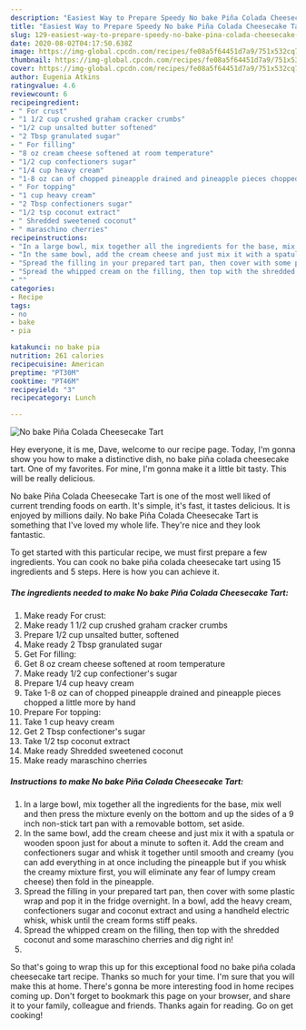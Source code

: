```yaml
---
description: "Easiest Way to Prepare Speedy No bake Piña Colada Cheesecake Tart"
title: "Easiest Way to Prepare Speedy No bake Piña Colada Cheesecake Tart"
slug: 129-easiest-way-to-prepare-speedy-no-bake-pina-colada-cheesecake-tart
date: 2020-08-02T04:17:50.638Z
image: https://img-global.cpcdn.com/recipes/fe08a5f64451d7a9/751x532cq70/no-bake-pina-colada-cheesecake-tart-recipe-main-photo.jpg
thumbnail: https://img-global.cpcdn.com/recipes/fe08a5f64451d7a9/751x532cq70/no-bake-pina-colada-cheesecake-tart-recipe-main-photo.jpg
cover: https://img-global.cpcdn.com/recipes/fe08a5f64451d7a9/751x532cq70/no-bake-pina-colada-cheesecake-tart-recipe-main-photo.jpg
author: Eugenia Atkins
ratingvalue: 4.6
reviewcount: 6
recipeingredient:
- " For crust"
- "1 1/2 cup crushed graham cracker crumbs"
- "1/2 cup unsalted butter softened"
- "2 Tbsp granulated sugar"
- " For filling"
- "8 oz cream cheese softened at room temperature"
- "1/2 cup confectioners sugar"
- "1/4 cup heavy cream"
- "1-8 oz can of chopped pineapple drained and pineapple pieces chopped a little more by hand"
- " For topping"
- "1 cup heavy cream"
- "2 Tbsp confectioners sugar"
- "1/2 tsp coconut extract"
- " Shredded sweetened coconut"
- " maraschino cherries"
recipeinstructions:
- "In a large bowl, mix together all the ingredients for the base, mix well and then press the mixture evenly on the bottom and up the sides of a 9 inch non-stick tart pan with a removable bottom, set aside."
- "In the same bowl, add the cream cheese and just mix it with a spatula or wooden spoon just for about a minute to soften it. Add the cream and confectioners sugar and whisk it together until smooth and creamy (you can add everything in at once including the pineapple but if you whisk the creamy mixture first, you will eliminate any fear of lumpy cream cheese) then fold in the pineapple."
- "Spread the filling in your prepared tart pan, then cover with some plastic wrap and pop it in the fridge overnight. In a bowl, add the heavy cream, confectioners sugar and coconut extract and using a handheld electric whisk, whisk until the cream forms stiff peaks."
- "Spread the whipped cream on the filling, then top with the shredded coconut and some maraschino cherries and dig right in!"
- ""
categories:
- Recipe
tags:
- no
- bake
- pia

katakunci: no bake pia 
nutrition: 261 calories
recipecuisine: American
preptime: "PT30M"
cooktime: "PT46M"
recipeyield: "3"
recipecategory: Lunch

---
```



![No bake Piña Colada Cheesecake Tart](https://img-global.cpcdn.com/recipes/fe08a5f64451d7a9/751x532cq70/no-bake-pina-colada-cheesecake-tart-recipe-main-photo.jpg)

Hey everyone, it is me, Dave, welcome to our recipe page. Today, I'm gonna show you how to make a distinctive dish, no bake piña colada cheesecake tart. One of my favorites. For mine, I'm gonna make it a little bit tasty. This will be really delicious.

No bake Piña Colada Cheesecake Tart is one of the most well liked of current trending foods on earth. It's simple, it's fast, it tastes delicious. It is enjoyed by millions daily. No bake Piña Colada Cheesecake Tart is something that I've loved my whole life. They're nice and they look fantastic.




To get started with this particular recipe, we must first prepare a few ingredients. You can cook no bake piña colada cheesecake tart using 15 ingredients and 5 steps. Here is how you can achieve it.

<!--inarticleads1-->

##### The ingredients needed to make No bake Piña Colada Cheesecake Tart:

1. Make ready  For crust:
1. Make ready 1 1/2 cup crushed graham cracker crumbs
1. Prepare 1/2 cup unsalted butter, softened
1. Make ready 2 Tbsp granulated sugar
1. Get  For filling:
1. Get 8 oz cream cheese softened at room temperature
1. Make ready 1/2 cup confectioner&#39;s sugar
1. Prepare 1/4 cup heavy cream
1. Take 1-8 oz can of chopped pineapple drained and pineapple pieces chopped a little more by hand
1. Prepare  For topping:
1. Take 1 cup heavy cream
1. Get 2 Tbsp confectioner&#39;s sugar
1. Take 1/2 tsp coconut extract
1. Make ready  Shredded sweetened coconut
1. Make ready  maraschino cherries




<!--inarticleads2-->

##### Instructions to make No bake Piña Colada Cheesecake Tart:

1. In a large bowl, mix together all the ingredients for the base, mix well and then press the mixture evenly on the bottom and up the sides of a 9 inch non-stick tart pan with a removable bottom, set aside.
1. In the same bowl, add the cream cheese and just mix it with a spatula or wooden spoon just for about a minute to soften it. Add the cream and confectioners sugar and whisk it together until smooth and creamy (you can add everything in at once including the pineapple but if you whisk the creamy mixture first, you will eliminate any fear of lumpy cream cheese) then fold in the pineapple.
1. Spread the filling in your prepared tart pan, then cover with some plastic wrap and pop it in the fridge overnight. In a bowl, add the heavy cream, confectioners sugar and coconut extract and using a handheld electric whisk, whisk until the cream forms stiff peaks.
1. Spread the whipped cream on the filling, then top with the shredded coconut and some maraschino cherries and dig right in!
1. 




So that's going to wrap this up for this exceptional food no bake piña colada cheesecake tart recipe. Thanks so much for your time. I'm sure that you will make this at home. There's gonna be more interesting food in home recipes coming up. Don't forget to bookmark this page on your browser, and share it to your family, colleague and friends. Thanks again for reading. Go on get cooking!
